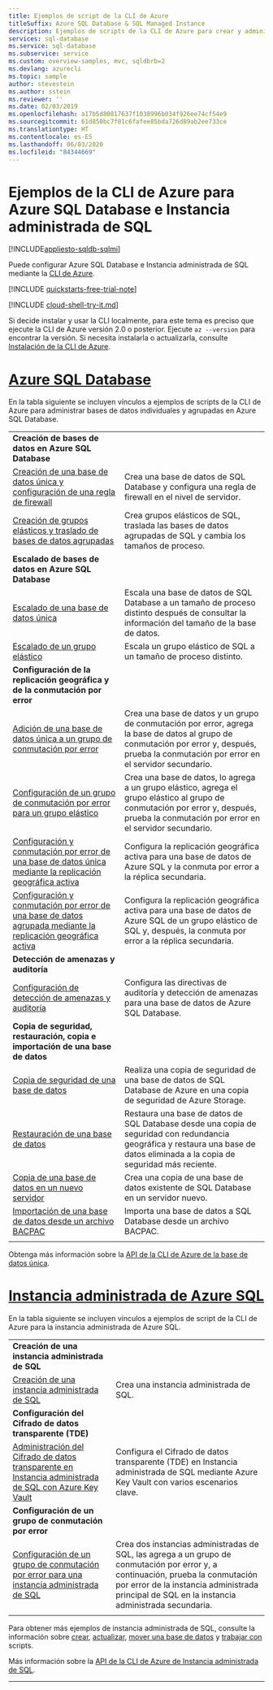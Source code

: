 ```yaml
---
title: Ejemplos de script de la CLI de Azure
titleSuffix: Azure SQL Database & SQL Managed Instance
description: Ejemplos de scripts de la CLI de Azure para crear y administrar Azure SQL Database e Instancia administrada de Azure SQL
services: sql-database
ms.service: sql-database
ms.subservice: service
ms.custom: overview-samples, mvc, sqldbrb=2
ms.devlang: azurecli
ms.topic: sample
author: stevestein
ms.author: sstein
ms.reviewer: ''
ms.date: 02/03/2019
ms.openlocfilehash: a17b5d80817637f1038996b034f926ee74cf54e9
ms.sourcegitcommit: 61d850bc7f01c6fafee85bda726d89ab2ee733ce
ms.translationtype: HT
ms.contentlocale: es-ES
ms.lasthandoff: 06/03/2020
ms.locfileid: "84344669"
---
```

# <a name="azure-cli-samples-for-azure-sql-database-and-sql-managed-instance"></a>Ejemplos de la CLI de Azure para Azure SQL Database e Instancia administrada de SQL 
 
[!INCLUDE[appliesto-sqldb-sqlmi](../includes/appliesto-sqldb-sqlmi.md)]

Puede configurar Azure SQL Database e Instancia administrada de SQL mediante la <a href="/cli/azure">CLI de Azure</a>.

[!INCLUDE [quickstarts-free-trial-note](../../../includes/quickstarts-free-trial-note.md)]

[!INCLUDE [cloud-shell-try-it.md](../../../includes/cloud-shell-try-it.md)]

Si decide instalar y usar la CLI localmente, para este tema es preciso que ejecute la CLI de Azure versión 2.0 o posterior. Ejecute `az --version` para encontrar la versión. Si necesita instalarla o actualizarla, consulte [Instalación de la CLI de Azure](/cli/azure/install-azure-cli).

# <a name="azure-sql-database"></a>[Azure SQL Database](#tab/single-database)

En la tabla siguiente se incluyen vínculos a ejemplos de scripts de la CLI de Azure para administrar bases de datos individuales y agrupadas en Azure SQL Database. 

| | |
|---|---|
|**Creación de bases de datos en Azure SQL Database**||
| [Creación de una base de datos única y configuración de una regla de firewall](scripts/create-and-configure-database-cli.md) | Crea una base de datos de SQL Database y configura una regla de firewall en el nivel de servidor. |
| [Creación de grupos elásticos y traslado de bases de datos agrupadas](scripts/move-database-between-elastic-pools-cli.md) | Crea grupos elásticos de SQL, traslada las bases de datos agrupadas de SQL y cambia los tamaños de proceso. |
|**Escalado de bases de datos en Azure SQL Database**||
| [Escalado de una base de datos única](scripts/monitor-and-scale-database-cli.md) | Escala una base de datos de SQL Database a un tamaño de proceso distinto después de consultar la información del tamaño de la base de datos. |
| [Escalado de un grupo elástico](scripts/scale-pool-cli.md) | Escala un grupo elástico de SQL a un tamaño de proceso distinto. |
|**Configuración de la replicación geográfica y de la conmutación por error**||
| [Adición de una base de datos única a un grupo de conmutación por error](scripts/add-database-to-failover-group-cli.md)| Crea una base de datos y un grupo de conmutación por error, agrega la base de datos al grupo de conmutación por error y, después, prueba la conmutación por error en el servidor secundario. |
| [Configuración de un grupo de conmutación por error para un grupo elástico](../../sql-database/scripts/sql-database-add-elastic-pool-to-failover-group-cli.md) | Crea una base de datos, lo agrega a un grupo elástico, agrega el grupo elástico al grupo de conmutación por error y, después, prueba la conmutación por error en el servidor secundario. |
| [Configuración y conmutación por error de una base de datos única mediante la replicación geográfica activa](../../sql-database/scripts/sql-database-setup-geodr-and-failover-database-cli.md)| Configura la replicación geográfica activa para una base de datos de Azure SQL y la conmuta por error a la réplica secundaria. |
| [Configuración y conmutación por error de una base de datos agrupada mediante la replicación geográfica activa](../../sql-database/scripts/sql-database-setup-geodr-and-failover-pool-cli.md)| Configura la replicación geográfica activa para una base de datos de Azure SQL de un grupo elástico de SQL y, después, la conmuta por error a la réplica secundaria. |
| **Detección de amenazas y auditoría** |
| [Configuración de detección de amenazas y auditoría](../../sql-database/scripts/sql-database-auditing-and-threat-detection-cli.md)| Configura las directivas de auditoría y detección de amenazas para una base de datos de Azure SQL Database. |
| **Copia de seguridad, restauración, copia e importación de una base de datos**||
| [Copia de seguridad de una base de datos](../../sql-database/scripts/sql-database-backup-database-cli.md)| Realiza una copia de seguridad de una base de datos de SQL Database de Azure en una copia de seguridad de Azure Storage. |
| [Restauración de una base de datos](../../sql-database/scripts/sql-database-restore-database-cli.md)| Restaura una base de datos de SQL Database desde una copia de seguridad con redundancia geográfica y restaura una base de datos eliminada a la copia de seguridad más reciente. |
| [Copia de una base de datos en un nuevo servidor](../../sql-database/scripts/sql-database-copy-database-to-new-server-cli.md) | Crea una copia de una base de datos existente de SQL Database en un servidor nuevo. |
| [Importación de una base de datos desde un archivo BACPAC](../../sql-database/scripts/sql-database-import-from-bacpac-cli.md)| Importa una base de datos a SQL Database desde un archivo BACPAC. |
|||

Obtenga más información sobre la [API de la CLI de Azure de la base de datos única](single-database-manage.md#the-azure-cli).

# <a name="azure-sql-managed-instance"></a>[Instancia administrada de Azure SQL](#tab/managed-instance)

En la tabla siguiente se incluyen vínculos a ejemplos de script de la CLI de Azure para la instancia administrada de Azure SQL.

| | |
|---|---|
| **Creación de una instancia administrada de SQL**||
| [Creación de una instancia administrada de SQL](../../sql-database/scripts/sql-database-create-configure-managed-instance-cli.md)| Crea una instancia administrada de SQL. |
| **Configuración del Cifrado de datos transparente (TDE)**||
| [Administración del Cifrado de datos transparente en Instancia administrada de SQL con Azure Key Vault](../../sql-database/scripts/transparent-data-encryption-byok-sql-managed-instance-cli.md)| Configura el Cifrado de datos transparente (TDE) en Instancia administrada de SQL mediante Azure Key Vault con varios escenarios clave. |
|**Configuración de un grupo de conmutación por error**||
| [Configuración de un grupo de conmutación por error para una instancia administrada de SQL](../../sql-database/scripts/sql-database-add-managed-instance-to-failover-group-cli.md) | Crea dos instancias administradas de SQL, las agrega a un grupo de conmutación por error y, a continuación, prueba la conmutación por error de la instancia administrada principal de SQL en la instancia administrada secundaria. |
|||

Para obtener más ejemplos de instancia administrada de SQL, consulte la información sobre [crear](https://blogs.msdn.microsoft.com/sqlserverstorageengine/20../../create-azure-sql-managed-instance-using-azure-cli/), [actualizar](https://blogs.msdn.microsoft.com/sqlserverstorageengine/20../../modify-azure-sql-database-managed-instance-using-azure-cli/), [mover una base de datos](https://blogs.msdn.microsoft.com/sqlserverstorageengine/20../../cross-instance-point-in-time-restore-in-azure-sql-database-managed-instance/) y [trabajar con](https://medium.com/azure-sqldb-managed-instance/working-with-sql-managed-instance-using-azure-cli-611795fe0b44) scripts.

Más información sobre la [API de la CLI de Azure de Instancia administrada de SQL](../managed-instance/api-references-create-manage-instance.md#azure-cli-create-and-manage-managed-instances).

---
